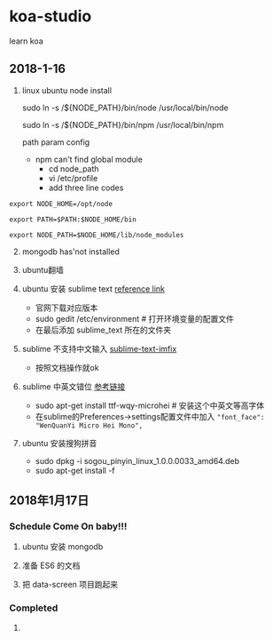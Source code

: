 
# koa-studio
learn koa

## 2018-1-16

1. linux ubuntu node install

	sudo ln -s /${NODE_PATH}/bin/node /usr/local/bin/node 

	sudo ln -s /${NODE_PATH}/bin/npm /usr/local/bin/npm

	path param config

	- npm can't find global module
		- cd node_path
		- vi /etc/profile
		- add three line codes
```
export NODE_HOME=/opt/node

export PATH=$PATH:$NODE_HOME/bin 

export NODE_PATH=$NODE_HOME/lib/node_modules
```

2. mongodb has'not installed

3. ubuntu翻墙

4. ubuntu 安装 sublime text  [reference link](http://www.linuxidc.com/Linux/2013-04/83127.htm)
	- 官网下载对应版本
	- sudo gedit /etc/environment # 打开环境变量的配置文件
	- 在最后添加 sublime_text 所在的文件夹

5. sublime 不支持中文输入 [sublime-text-imfix](https://github.com/lyfeyaj/sublime-text-imfix)
	- 按照文档操作就ok 

6. sublime 中英文错位 [参考链接](https://segmentfault.com/q/1010000005160272)
	- sudo apt-get install ttf-wqy-microhei  # 安装这个中英文等高字体
	- 在sublime的Preferences->settings配置文件中加入 `"font_face": "WenQuanYi Micro Hei Mono",`

7. ubuntu 安装搜狗拼音
	- sudo dpkg -i sogou_pinyin_linux_1.0.0.0033_amd64.deb
	- sudo apt-get install -f 


## 2018年1月17日

### Schedule Come On baby!!!

1. ubuntu 安装 mongodb 

2. 准备 ES6 的文档

3. 把 data-screen 项目跑起来

### Completed

1. 



